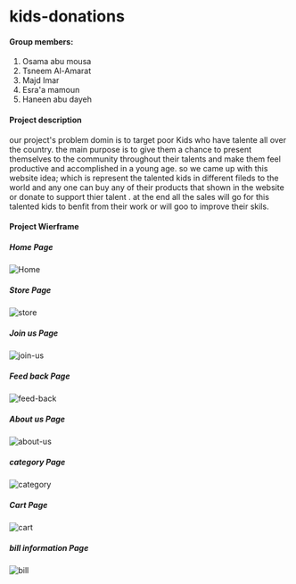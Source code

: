 # kids-donations

#### Group members:
1. Osama abu mousa
2. Tsneem Al-Amarat
3. Majd Imar
4. Esra'a mamoun
5. Haneen abu dayeh


#### Project description
our project's problem domin is to target poor  Kids who have  talente all over the country. the main purpose is to give them a chance to present themselves to the community throughout their talents and make them feel productive and accomplished in a young age.
so we came up with this website idea; which is represent the talented kids in  different fileds  to the world and any one can buy any of their products that shown in the website or donate to support thier talent . at the end all the sales will go for this talented kids to benfit from their work or will goo to improve their skils.


#### Project Wierframe

##### Home Page

![Home](img/wireframe/home.jpeg)

##### Store Page

![store](img/wireframe/store.jpeg)


##### Join us Page

![join-us](img/wireframe/join-us.jpeg)

##### Feed back Page

![feed-back](img/wireframe/feed-back.jpeg)

##### About us Page

![about-us](img/wireframe/about-us.jpeg)

##### category Page

![category](img/wireframe/category.jpeg)

##### Cart Page

![cart](img/wireframe/cart.jpeg)

##### bill information Page

![bill](img/wireframe/bill-informatin.jpeg)
